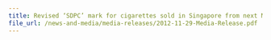 ```yaml
---
title: Revised ‘SDPC’ mark for cigarettes sold in Singapore from next March
file_url: /news-and-media/media-releases/2012-11-29-Media-Release.pdf
---
```

